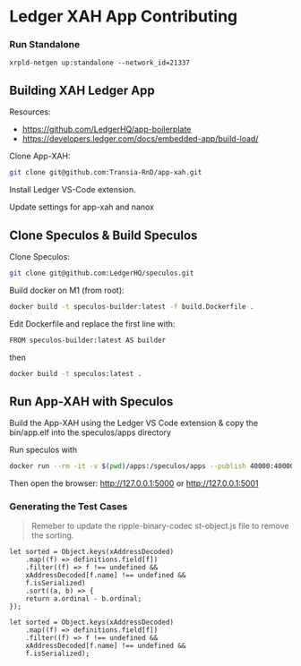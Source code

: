 # Ledger XAH App Contributing

### Run Standalone

`xrpld-netgen up:standalone --network_id=21337`

## Building XAH Ledger App

Resources:

- https://github.com/LedgerHQ/app-boilerplate
- https://developers.ledger.com/docs/embedded-app/build-load/

Clone App-XAH:
```sh
git clone git@github.com:Transia-RnD/app-xah.git
```

Install Ledger VS-Code extension.

Update settings for app-xah and nanox

## Clone Speculos & Build Speculos

Clone Speculos:
```sh
git clone git@github.com:LedgerHQ/speculos.git
```

Build docker on M1 (from root):
```sh
docker build -t speculos-builder:latest -f build.Dockerfile .
```

Edit Dockerfile and replace the first line with:

```sh
FROM speculos-builder:latest AS builder
```
then
```sh
docker build -t speculos:latest .
```

## Run App-XAH with Speculos

Build the App-XAH using the Ledger VS Code extension & copy the bin/app.elf into the speculos/apps directory

Run speculos with
```sh
docker run --rm -it -v $(pwd)/apps:/speculos/apps --publish 40000:40000 --publish 41000:41000 --publish 5001:5001 speculos --display headless --vnc-port 41000 --api-port 5001 --apdu-port 40000 --model nanox --seed "ssbTMHrmEJP7QEQjWJH3a72LQipBM" apps/app.elf
```

Then open the browser: http://127.0.0.1:5000 or http://127.0.0.1:5001

### Generating the Test Cases

> Remeber to update the ripple-binary-codec st-object.js file to remove the sorting.

```before
let sorted = Object.keys(xAddressDecoded)
    .map((f) => definitions.field[f])
    .filter((f) => f !== undefined &&
    xAddressDecoded[f.name] !== undefined &&
    f.isSerialized)
    .sort((a, b) => {
    return a.ordinal - b.ordinal;
});
```

```
let sorted = Object.keys(xAddressDecoded)
    .map((f) => definitions.field[f])
    .filter((f) => f !== undefined &&
    xAddressDecoded[f.name] !== undefined &&
    f.isSerialized);
```